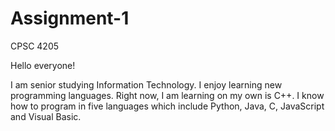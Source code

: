 # Assignment-1
CPSC 4205

Hello everyone!

I am senior studying Information Technology. I enjoy learning new programming languages. Right now, I am learning on my own is
C++. I know how to program in five languages which include Python, Java, C, JavaScript and Visual Basic.
